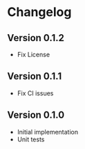 # Changelog

## Version 0.1.2
- Fix License

## Version 0.1.1
- Fix CI issues

## Version 0.1.0

- Initial implementation
- Unit tests
